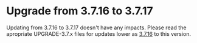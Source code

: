 # Upgrade from 3.7.16 to 3.7.17

Updating from 3.7.16 to 3.7.17 doesn't have any impacts. Please read the apropriate UPGRADE-3.7.x files for updates lower as [3.7.16](UPGRADE-3.7.16.md) to this version.

